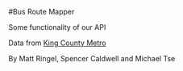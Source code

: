 #Bus Route Mapper

Some functionality of our API

Data from [King County Metro](http://www5.kingcounty.gov/gisdataportal/)

By Matt Ringel, Spencer Caldwell and Michael Tse
